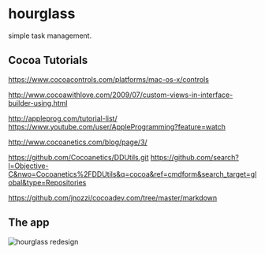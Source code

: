 hourglass
=========

simple task management.

## Cocoa Tutorials

https://www.cocoacontrols.com/platforms/mac-os-x/controls

http://www.cocoawithlove.com/2009/07/custom-views-in-interface-builder-using.html

http://appleprog.com/tutorial-list/
https://www.youtube.com/user/AppleProgramming?feature=watch

http://www.cocoanetics.com/blog/page/3/

https://github.com/Cocoanetics/DDUtils.git
https://github.com/search?l=Objective-C&nwo=Cocoanetics%2FDDUtils&q=cocoa&ref=cmdform&search_target=global&type=Repositories

https://github.com/jnozzi/cocoadev.com/tree/master/markdown

## The app

![hourglass redesign](https://f.cloud.github.com/assets/813754/1851898/14735bd4-76f1-11e3-99f4-54b462460f9c.png)
